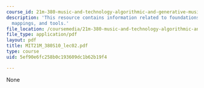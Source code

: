 ```yaml
---
course_id: 21m-380-music-and-technology-algorithmic-and-generative-music-spring-2010
description: 'This resource contains information related to foundations: musical parameters,
  mappings, and tools.'
file_location: /coursemedia/21m-380-music-and-technology-algorithmic-and-generative-music-spring-2010/5ef90e6fc258b0c193609dc1b62b19f4_MIT21M_380S10_lec02.pdf
file_type: application/pdf
layout: pdf
title: MIT21M_380S10_lec02.pdf
type: course
uid: 5ef90e6fc258b0c193609dc1b62b19f4

---
```

None